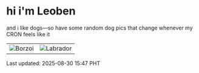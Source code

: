 # hi i'm Leoben

and i like dogs—so have some random dog pics that change whenever my CRON feels like it

|  |  |
|--------|----------|
| ![Borzoi](https://random-dog-vercel.vercel.app/api/random-borzoi?v=1756540076) | ![Labrador](https://random-dog-vercel.vercel.app/api/random-labrador?v=1756540076) |

Last updated: 2025-08-30 15:47 PHT
